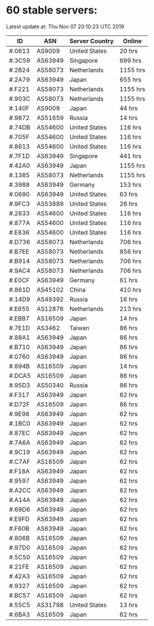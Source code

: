 # 60 stable servers:

Latest update at: Thu Nov 07 20:10:23 UTC 2019

| ID | ASN | Server Country | Online |
| -- | --- | -------------- | ------ |
| #.0613 | AS9009 | United States | 20 hrs |
| #.3C59 | AS63949 | Singapore | 699 hrs |
| #.2B24 | AS58073 | Netherlands | 1155 hrs |
| #.2A79 | AS63949 | Japan | 655 hrs |
| #.F221 | AS58073 | Netherlands | 1155 hrs |
| #.903C | AS58073 | Netherlands | 1155 hrs |
| #.140F | AS9009 | Japan | 44 hrs |
| #.9872 | AS51659 | Russia | 14 hrs |
| #.74DB | AS54600 | United States | 116 hrs |
| #.705F | AS54600 | United States | 116 hrs |
| #.8613 | AS54600 | United States | 116 hrs |
| #.7F1D | AS63949 | Singapore | 441 hrs |
| #.42A0 | AS63949 | Japan | 1155 hrs |
| #.1385 | AS58073 | Netherlands | 1155 hrs |
| #.3988 | AS63949 | Germany | 153 hrs |
| #.0690 | AS63949 | United States | 63 hrs |
| #.9FC3 | AS53889 | United States | 26 hrs |
| #.2633 | AS54600 | United States | 116 hrs |
| #.877A | AS54600 | United States | 116 hrs |
| #.E836 | AS54600 | United States | 116 hrs |
| #.D736 | AS58073 | Netherlands | 706 hrs |
| #.B7EE | AS58073 | Netherlands | 856 hrs |
| #.B914 | AS58073 | Netherlands | 706 hrs |
| #.9AC4 | AS58073 | Netherlands | 706 hrs |
| #.E0CF | AS63949 | Germany | 61 hrs |
| #.861D | AS45102 | China | 410 hrs |
| #.14D9 | AS49392 | Russia | 16 hrs |
| #.E655 | AS12876 | Netherlands | 213 hrs |
| #.EBB7 | AS16509 | Japan | 14 hrs |
| #.7E1D | AS3462 | Taiwan | 86 hrs |
| #.88A1 | AS63949 | Japan | 86 hrs |
| #.B710 | AS63949 | Japan | 86 hrs |
| #.0760 | AS63949 | Japan | 86 hrs |
| #.894B | AS16509 | Japan | 14 hrs |
| #.DCA5 | AS16509 | Japan | 86 hrs |
| #.95D3 | AS50340 | Russia | 86 hrs |
| #.F317 | AS63949 | Japan | 62 hrs |
| #.D72F | AS16509 | Japan | 86 hrs |
| #.9E98 | AS63949 | Japan | 62 hrs |
| #.1BC0 | AS63949 | Japan | 62 hrs |
| #.87EC | AS63949 | Japan | 62 hrs |
| #.7A6A | AS63949 | Japan | 62 hrs |
| #.9C19 | AS63949 | Japan | 62 hrs |
| #.C7AF | AS16509 | Japan | 62 hrs |
| #.F18A | AS63949 | Japan | 62 hrs |
| #.9597 | AS63949 | Japan | 62 hrs |
| #.A2CC | AS63949 | Japan | 62 hrs |
| #.A14A | AS63949 | Japan | 62 hrs |
| #.69D6 | AS63949 | Japan | 62 hrs |
| #.E9FD | AS63949 | Japan | 62 hrs |
| #.F60B | AS63949 | Japan | 62 hrs |
| #.806B | AS16509 | Japan | 62 hrs |
| #.97D0 | AS16509 | Japan | 62 hrs |
| #.5C50 | AS16509 | Japan | 62 hrs |
| #.21FE | AS16509 | Japan | 62 hrs |
| #.42A3 | AS16509 | Japan | 62 hrs |
| #.9327 | AS16509 | Japan | 62 hrs |
| #.BC57 | AS16509 | Japan | 62 hrs |
| #.55C5 | AS31798 | United States | 13 hrs |
| #.6BA3 | AS16509 | Japan | 62 hrs |

